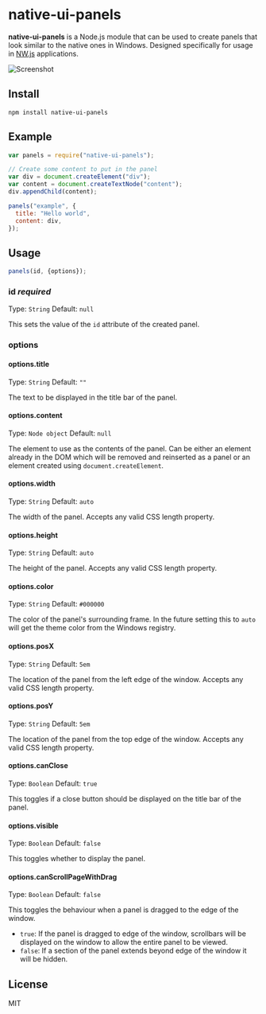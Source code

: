 # native-ui-panels
**native-ui-panels** is a Node.js module that can be used to create panels that look similar to the native ones in Windows. Designed specifically for usage in [NW.js](/nwjs/nw.js) applications.

![Screenshot](http://i.imgur.com/c0D6NBZ.png?1)
## Install
```shell
npm install native-ui-panels
```

## Example
```js
var panels = require("native-ui-panels");

// Create some content to put in the panel
var div = document.createElement("div");
var content = document.createTextNode("content");
div.appendChild(content);

panels("example", {
  title: "Hello world",
  content: div,
});
```

## Usage
```js
panels(id, {options});
```
### id *required*
Type: `String`
Default: `null`

This sets the value of the `id` attribute of the created panel.

### options
#### options.title
Type: `String`
Default: `""`

The text to be displayed in the title bar of the panel.

#### options.content
Type: `Node object`
Default: `null`

The element to use as the contents of the panel. Can be either an element already in the DOM which will be removed and reinserted as a panel or an element created using `document.createElement`. 

#### options.width
Type: `String`
Default: `auto`

The width of the panel. Accepts any valid CSS length property.

#### options.height
Type: `String`
Default: `auto`

The height of the panel. Accepts any valid CSS length property.

#### options.color
Type: `String`
Default: `#000000`

The color of the panel's surrounding frame. In the future setting this to `auto` will get the theme color from the Windows registry.

#### options.posX
Type: `String`
Default: `5em`

The location of the panel from the left edge of the window. Accepts any valid CSS length property.

#### options.posY
Type: `String`
Default: `5em`

The location of the panel from the top edge of the window. Accepts any valid CSS length property.

#### options.canClose
Type: `Boolean`
Default: `true`

This toggles if a close button should be displayed on the title bar of the panel.

#### options.visible
Type: `Boolean`
Default: `false`

This toggles whether to display the panel.

#### options.canScrollPageWithDrag
Type: `Boolean`
Default: `false`

This toggles the behaviour when a panel is dragged to the edge of the window.
* `true`: If the panel is dragged to edge of the window, scrollbars will be displayed on the window to allow the entire panel to be viewed.
* `false`: If a section of the panel extends beyond edge of the window it will be hidden.

## License
MIT
